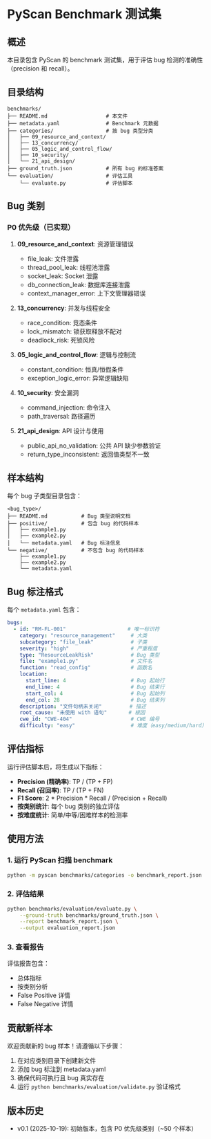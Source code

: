 # PyScan Benchmark 测试集

## 概述

本目录包含 PyScan 的 benchmark 测试集，用于评估 bug 检测的准确性（precision 和 recall）。

## 目录结构

```
benchmarks/
├── README.md                   # 本文件
├── metadata.yaml               # Benchmark 元数据
├── categories/                 # 按 bug 类型分类
│   ├── 09_resource_and_context/
│   ├── 13_concurrency/
│   ├── 05_logic_and_control_flow/
│   ├── 10_security/
│   └── 21_api_design/
├── ground_truth.json           # 所有 bug 的标准答案
└── evaluation/                 # 评估工具
    └── evaluate.py             # 评估脚本
```

## Bug 类别

### P0 优先级（已实现）

1. **09_resource_and_context**: 资源管理错误
   - file_leak: 文件泄露
   - thread_pool_leak: 线程池泄露
   - socket_leak: Socket 泄露
   - db_connection_leak: 数据库连接泄露
   - context_manager_error: 上下文管理器错误

2. **13_concurrency**: 并发与线程安全
   - race_condition: 竞态条件
   - lock_mismatch: 锁获取释放不配对
   - deadlock_risk: 死锁风险

3. **05_logic_and_control_flow**: 逻辑与控制流
   - constant_condition: 恒真/恒假条件
   - exception_logic_error: 异常逻辑缺陷

4. **10_security**: 安全漏洞
   - command_injection: 命令注入
   - path_traversal: 路径遍历

5. **21_api_design**: API 设计与使用
   - public_api_no_validation: 公共 API 缺少参数验证
   - return_type_inconsistent: 返回值类型不一致

## 样本结构

每个 bug 子类型目录包含：

```
<bug_type>/
├── README.md           # Bug 类型说明文档
├── positive/           # 包含 bug 的代码样本
│   ├── example1.py
│   ├── example2.py
│   └── metadata.yaml   # Bug 标注信息
└── negative/           # 不包含 bug 的代码样本
    ├── example1.py
    ├── example2.py
    └── metadata.yaml
```

## Bug 标注格式

每个 `metadata.yaml` 包含：

```yaml
bugs:
  - id: "RM-FL-001"                    # 唯一标识符
    category: "resource_management"     # 大类
    subcategory: "file_leak"            # 子类
    severity: "high"                    # 严重程度
    type: "ResourceLeakRisk"            # Bug 类型
    file: "example1.py"                 # 文件名
    function: "read_config"             # 函数名
    location:
      start_line: 4                     # Bug 起始行
      end_line: 4                       # Bug 结束行
      start_col: 4                      # Bug 起始列
      end_col: 28                       # Bug 结束列
    description: "文件句柄未关闭"         # 描述
    root_cause: "未使用 with 语句"       # 根因
    cwe_id: "CWE-404"                   # CWE 编号
    difficulty: "easy"                  # 难度（easy/medium/hard）
```

## 评估指标

运行评估脚本后，将生成以下指标：

- **Precision (精确率)**: TP / (TP + FP)
- **Recall (召回率)**: TP / (TP + FN)
- **F1 Score**: 2 * Precision * Recall / (Precision + Recall)
- **按类别统计**: 每个 bug 类别的独立评估
- **按难度统计**: 简单/中等/困难样本的检测率

## 使用方法

### 1. 运行 PyScan 扫描 benchmark

```bash
python -m pyscan benchmarks/categories -o benchmark_report.json
```

### 2. 评估结果

```bash
python benchmarks/evaluation/evaluate.py \
    --ground-truth benchmarks/ground_truth.json \
    --report benchmark_report.json \
    --output evaluation_report.json
```

### 3. 查看报告

评估报告包含：
- 总体指标
- 按类别分析
- False Positive 详情
- False Negative 详情

## 贡献新样本

欢迎贡献新的 bug 样本！请遵循以下步骤：

1. 在对应类别目录下创建新文件
2. 添加 bug 标注到 metadata.yaml
3. 确保代码可执行且 bug 真实存在
4. 运行 `python benchmarks/evaluation/validate.py` 验证格式

## 版本历史

- v0.1 (2025-10-19): 初始版本，包含 P0 优先级类别（~50 个样本）
